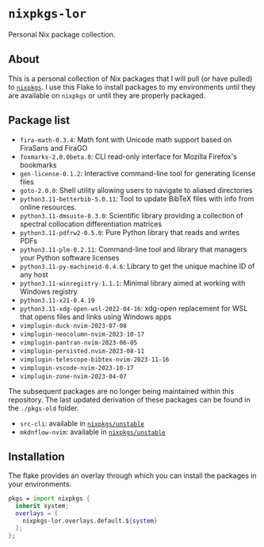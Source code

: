 # `nixpkgs-lor`

Personal Nix package collection.

## About

This is a personal collection of Nix packages that
I will pull (or have pulled) to [`nixpkgs`][nixpkgs].
I use this Flake to install packages to my environments
until they are available on `nixpkgs` or until they are properly packaged.

[nixpkgs]: https://github.com/NixOS/nixpkgs

## Package list

<!-- editorconfig-checker-disable -->

- `fira-math-0.3.4`: Math font with Unicode math support based on FiraSans and FiraGO
- `foxmarks-2.0.0beta.0`: CLI read-only interface for Mozilla Firefox's bookmarks
- `gen-license-0.1.2`: Interactive command-line tool for generating license files
- `goto-2.0.0`: Shell utility allowing users to navigate to aliased directories
- `python3.11-betterbib-5.0.11`: Tool to update BibTeX files with info from online resources.
- `python3.11-dmsuite-0.3.0`: Scientific library providing a collection of spectral collocation differentiation matrices
- `python3.11-pdfrw2-0.5.0`: Pure Python library that reads and writes PDFs
- `python3.11-plm-0.2.11`: Command-line tool and library that managers your Python software licenses
- `python3.11-py-machineid-0.4.6`: Library to get the unique machine ID of any host
- `python3.11-winregistry-1.1.1`: Minimal library aimed at working with Windows registry
- `python3.11-x21-0.4.19`
- `python3.11-xdg-open-wsl-2022-04-16`: xdg-open replacement for WSL that opens files and links using Windows apps
- `vimplugin-duck-nvim-2023-07-08`
- `vimplugin-neocolumn-nvim-2023-10-17`
- `vimplugin-pantran-nvim-2023-06-05`
- `vimplugin-persisted.nvim-2023-08-11`
- `vimplugin-telescope-bibtex-nvim-2023-11-16`
- `vimplugin-vscode-nvim-2023-10-17`
- `vimplugin-zone-nvim-2023-04-07`

<!-- editorconfig-checker-enable -->

The subsequent packages are no longer being maintained within this repository.
The last updated derivation of these packages
can be found in the `./pkgs-old` folder.

- `src-cli`: available in [`nixpkgs/unstable`][src-cli]
- `mkdnflow-nvim`: available in [`nixpkgs/unstable`][mkdnflow-nvim]

<!-- editorconfig-checker-disable -->

[src-cli]: https://github.com/NixOS/nixpkgs/blob/nixos-unstable/pkgs/development/tools/misc/src-cli/default.nix
[mkdnflow-nvim]: https://github.com/NixOS/nixpkgs/blob/5e4c2ada4fcd54b99d56d7bd62f384511a7e2593/pkgs/applications/editors/vim/plugins/generated.nix#L5570

<!-- editorconfig-checker-enable -->

## Installation

The flake provides an overlay through which
you can install the packages in your environments.

```nix
pkgs = import nixpkgs {
  inherit system;
  overlays = [
    nixpkgs-lor.overlays.default.${system}
  ];
};
```
